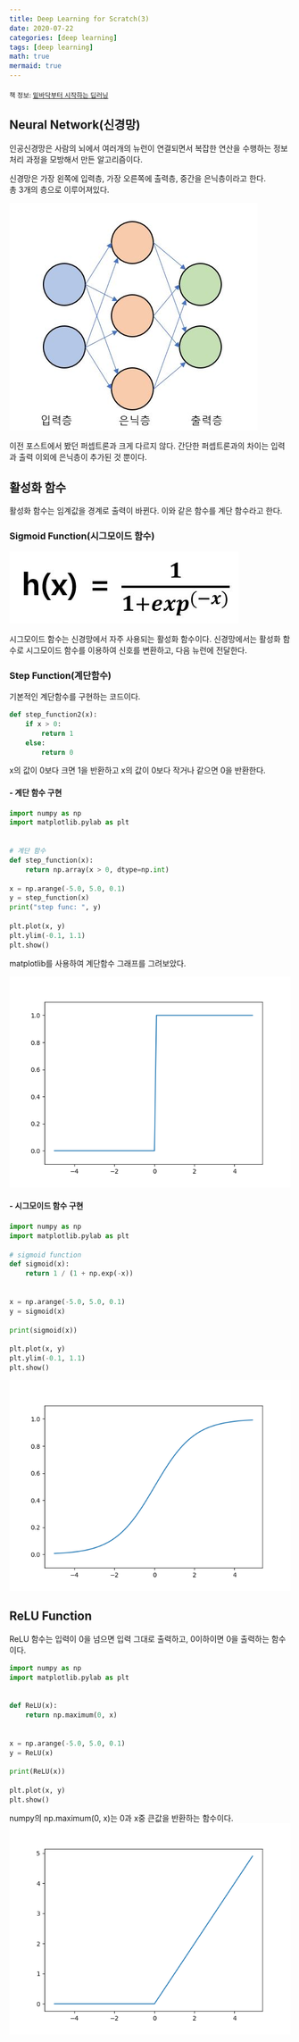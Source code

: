 ```yaml
---
title: Deep Learning for Scratch(3)
date: 2020-07-22
categories: [deep learning]
tags: [deep learning]
math: true
mermaid: true
---
```


<sub>책 정보: [밑바닥부터 시작하는 딥러닝](https://www.hanbit.co.kr/store/books/look.php?p_code=B8475831198)</sub>

## Neural Network(신경망)

인공신경망은 사람의 뇌에서 여러개의 뉴런이 연결되면서 복잡한 연산을 수행하는 정보 처리 과정을 모방해서 만든 알고리즘이다.

신경망은 가장 왼쪽에 입력층, 가장 오른쪽에 출력층, 중간을 은닉층이라고 한다.  
총 3개의 층으로 이루어져있다.

![신경망의 예](/assets/img/posts/Deep_Learning/no3/Neural_Network.JPG)

이전 포스트에서 봤던 퍼셉트론과 크게 다르지 않다. 간단한 퍼셉트론과의 차이는 입력과 출력 이외에 은닉층이 추가된 것 뿐이다.

## 활성화 함수

활성화 함수는 임계값을 경계로 출력이 바뀐다. 이와 같은 함수를 계단 함수라고 한다.

### Sigmoid Function(시그모이드 함수)

![시그모이드 함수식](/assets/img/posts/Deep_Learning/no3/sigmoid.JPG)

시그모이드 함수는 신경망에서 자주 사용되는 활성화 함수이다.
신경망에서는 활성화 함수로 시그모이드 함수를 이용하여 신호를 변환하고, 다음 뉴런에 전달한다.

### Step Function(계단함수)

기본적인 계단함수를 구현하는 코드이다.

```python
def step_function2(x):
    if x > 0:
        return 1
    else:
        return 0
```

x의 값이 0보다 크면 1을 반환하고 x의 값이 0보다 작거나 같으면 0을 반환한다.

#### - 계단 함수 구현

```python
import numpy as np
import matplotlib.pylab as plt


# 계단 함수
def step_function(x):
    return np.array(x > 0, dtype=np.int)

x = np.arange(-5.0, 5.0, 0.1)
y = step_function(x)
print("step func: ", y)

plt.plot(x, y)
plt.ylim(-0.1, 1.1)
plt.show()

```

matplotlib를 사용하여 계단함수 그래프를 그려보았다.

![step function](/assets/img/posts/Deep_Learning/no3/step.png)

#### - 시그모이드 함수 구현

```python
import numpy as np
import matplotlib.pylab as plt

# sigmoid function
def sigmoid(x):
    return 1 / (1 + np.exp(-x))


x = np.arange(-5.0, 5.0, 0.1)
y = sigmoid(x)

print(sigmoid(x))

plt.plot(x, y)
plt.ylim(-0.1, 1.1)
plt.show()

```

![sigmoid function](/assets/img/posts/Deep_Learning/no3/sigmoid_graph.png)

## ReLU Function

ReLU 함수는 입력이 0을 넘으면 입력 그대로 출력하고, 0이하이면 0을 출력하는 함수이다.

```python
import numpy as np
import matplotlib.pylab as plt


def ReLU(x):
    return np.maximum(0, x)


x = np.arange(-5.0, 5.0, 0.1)
y = ReLU(x)

print(ReLU(x))

plt.plot(x, y)
plt.show()

```

numpy의 np.maximum(0, x)는 0과 x중 큰값을 반환하는 함수이다.
![ReLU](/assets/img/posts/Deep_Learning/no3/ReLU.png)
